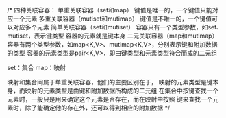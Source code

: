 /*
四种关联容器：
单重关联容器（set和map）
    键值是唯一的，一个键值只能对应一个元素
多重关联容器（mutiset和mutimap）
    键值是不唯一的，一个键值可以对应多个元素
简单关联容器（set和mutiset）
    容器只有一个类型参数，如set<K>、mutiset<K>，表示键类型
    容器的元素就是键本身
二元关联容器（map和mutimap）
    容器有两个类型参数，如map<K,V>、mutimap<K,V>，分别表示键和附加数据的类型
    容器的元素类型是pair<K,V>，即由键类型和元素类型符合而成的二元组

set：集合
map：映射

映射和集合同属于单重关联容器，他们的主要区别在于，
映射的元素类型是键本身，而映射的元素类型是由键和附加数据所构成的二元组
在集合中按键查找一个元素时，一般只是用来确定这个元素是否存在，而在映射中按照 
键来查找一个元素时，除了能确定他的存在外，还可以得到相应的附加数据
*/



